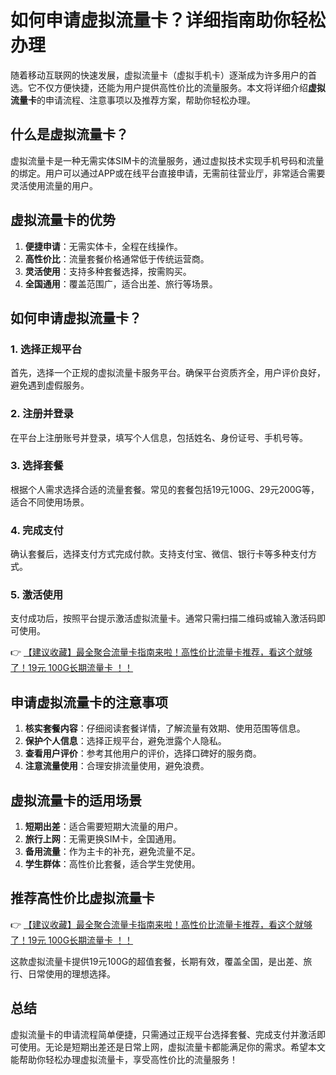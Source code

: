 # 如何申请虚拟流量卡？详细指南助你轻松办理

随着移动互联网的快速发展，虚拟流量卡（虚拟手机卡）逐渐成为许多用户的首选。它不仅方便快捷，还能为用户提供高性价比的流量服务。本文将详细介绍**虚拟流量卡**的申请流程、注意事项以及推荐方案，帮助你轻松办理。

## 什么是虚拟流量卡？

虚拟流量卡是一种无需实体SIM卡的流量服务，通过虚拟技术实现手机号码和流量的绑定。用户可以通过APP或在线平台直接申请，无需前往营业厅，非常适合需要灵活使用流量的用户。

## 虚拟流量卡的优势

1. **便捷申请**：无需实体卡，全程在线操作。
2. **高性价比**：流量套餐价格通常低于传统运营商。
3. **灵活使用**：支持多种套餐选择，按需购买。
4. **全国通用**：覆盖范围广，适合出差、旅行等场景。

## 如何申请虚拟流量卡？

### 1. 选择正规平台
首先，选择一个正规的虚拟流量卡服务平台。确保平台资质齐全，用户评价良好，避免遇到虚假服务。

### 2. 注册并登录
在平台上注册账号并登录，填写个人信息，包括姓名、身份证号、手机号等。

### 3. 选择套餐
根据个人需求选择合适的流量套餐。常见的套餐包括19元100G、29元200G等，适合不同使用场景。

### 4. 完成支付
确认套餐后，选择支付方式完成付款。支持支付宝、微信、银行卡等多种支付方式。

### 5. 激活使用
支付成功后，按照平台提示激活虚拟流量卡。通常只需扫描二维码或输入激活码即可使用。

👉 [【建议收藏】最全聚合流量卡指南来啦！高性价比流量卡推荐，看这个就够了！19元 100G长期流量卡 ！！](https://bit.ly/Liuliangka)

## 申请虚拟流量卡的注意事项

1. **核实套餐内容**：仔细阅读套餐详情，了解流量有效期、使用范围等信息。
2. **保护个人信息**：选择正规平台，避免泄露个人隐私。
3. **查看用户评价**：参考其他用户的评价，选择口碑好的服务商。
4. **注意流量使用**：合理安排流量使用，避免浪费。

## 虚拟流量卡的适用场景

1. **短期出差**：适合需要短期大流量的用户。
2. **旅行上网**：无需更换SIM卡，全国通用。
3. **备用流量**：作为主卡的补充，避免流量不足。
4. **学生群体**：高性价比套餐，适合学生党使用。

## 推荐高性价比虚拟流量卡

👉 [【建议收藏】最全聚合流量卡指南来啦！高性价比流量卡推荐，看这个就够了！19元 100G长期流量卡 ！！](https://bit.ly/Liuliangka)

这款虚拟流量卡提供19元100G的超值套餐，长期有效，覆盖全国，是出差、旅行、日常使用的理想选择。

## 总结

虚拟流量卡的申请流程简单便捷，只需通过正规平台选择套餐、完成支付并激活即可使用。无论是短期出差还是日常上网，虚拟流量卡都能满足你的需求。希望本文能帮助你轻松办理虚拟流量卡，享受高性价比的流量服务！